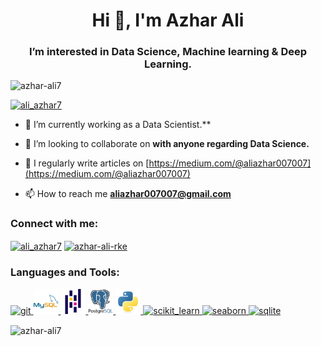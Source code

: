 <h1 align="center">Hi 👋, I'm Azhar Ali</h1>
<h3 align="center">I’m interested in Data Science, Machine learning & Deep Learning.</h3>

<p align="left"> <img src="https://komarev.com/ghpvc/?username=azhar-ali7&label=Profile%20views&color=0e75b6&style=flat" alt="azhar-ali7" /> </p>

<p align="left"> <a href="https://twitter.com/ali_azhar7" target="blank"><img src="https://img.shields.io/twitter/follow/ali_azhar7?logo=twitter&style=for-the-badge" alt="ali_azhar7" /></a> </p>

- 🌱 I’m currently working as a Data Scientist.**

- 👯 I’m looking to collaborate on **with anyone regarding Data Science.**

- 📝 I regularly write articles on [https://medium.com/@aliazhar007007](https://medium.com/@aliazhar007007)

- 📫 How to reach me **aliazhar007007@gmail.com**

<h3 align="left">Connect with me:</h3>
<p align="left">
<a href="https://twitter.com/ali_azhar7" target="blank"><img align="center" src="https://raw.githubusercontent.com/rahuldkjain/github-profile-readme-generator/master/src/images/icons/Social/twitter.svg" alt="ali_azhar7" height="30" width="40" /></a>
<a href="https://linkedin.com/in/azhar-ali-rke" target="blank"><img align="center" src="https://raw.githubusercontent.com/rahuldkjain/github-profile-readme-generator/master/src/images/icons/Social/linked-in-alt.svg" alt="azhar-ali-rke" height="30" width="40" /></a>
</p>

<h3 align="left">Languages and Tools:</h3>
<p align="left"> <a href="https://git-scm.com/" target="_blank" rel="noreferrer"> <img src="https://www.vectorlogo.zone/logos/git-scm/git-scm-icon.svg" alt="git" width="40" height="40"/> </a> <a href="https://www.mysql.com/" target="_blank" rel="noreferrer"> <img src="https://raw.githubusercontent.com/devicons/devicon/master/icons/mysql/mysql-original-wordmark.svg" alt="mysql" width="40" height="40"/> </a> <a href="https://pandas.pydata.org/" target="_blank" rel="noreferrer"> <img src="https://raw.githubusercontent.com/devicons/devicon/2ae2a900d2f041da66e950e4d48052658d850630/icons/pandas/pandas-original.svg" alt="pandas" width="40" height="40"/> </a> <a href="https://www.postgresql.org" target="_blank" rel="noreferrer"> <img src="https://raw.githubusercontent.com/devicons/devicon/master/icons/postgresql/postgresql-original-wordmark.svg" alt="postgresql" width="40" height="40"/> </a> <a href="https://www.python.org" target="_blank" rel="noreferrer"> <img src="https://raw.githubusercontent.com/devicons/devicon/master/icons/python/python-original.svg" alt="python" width="40" height="40"/> </a> <a href="https://scikit-learn.org/" target="_blank" rel="noreferrer"> <img src="https://upload.wikimedia.org/wikipedia/commons/0/05/Scikit_learn_logo_small.svg" alt="scikit_learn" width="40" height="40"/> </a> <a href="https://seaborn.pydata.org/" target="_blank" rel="noreferrer"> <img src="https://seaborn.pydata.org/_images/logo-mark-lightbg.svg" alt="seaborn" width="40" height="40"/> </a> <a href="https://www.sqlite.org/" target="_blank" rel="noreferrer"> <img src="https://www.vectorlogo.zone/logos/sqlite/sqlite-icon.svg" alt="sqlite" width="40" height="40"/> </a> </p>

<p><img align="center" src="https://github-readme-stats.vercel.app/api/top-langs?username=azhar-ali7&show_icons=true&locale=en&layout=compact" alt="azhar-ali7" /></p>

